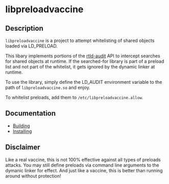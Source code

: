 # libpreloadvaccine

## Description
`libpreloadvaccine` is a project to attempt whitelisting of shared objects loaded via LD_PRELOAD. 

This libary implements portions of the [rtld-audit](http://man7.org/linux/man-pages/man7/rtld-audit.7.html) API to intercept searches for shared objects at runtime. If the searched-for library is part of a preload list and not part of the whitelist, it gets ignored by the dynamic linker at runtime.

To use the library, simply define the LD_AUDIT environment variable to the path of `libpreloadvaccine.so` and enjoy.

To whitelist preloads, add them to `/etc/libpreloadvaccine.allow`.

## Documentation
- [Building](docs/build_instructions.md)
- [Installing](docs/library_installation.md)

## Disclaimer
Like a real vaccine, this is not 100% effective against all types of preloads attacks. You may still define preloads via command line arguments to the dymanic linker for effect. And just like a vaccine, this is better than running around without protection!